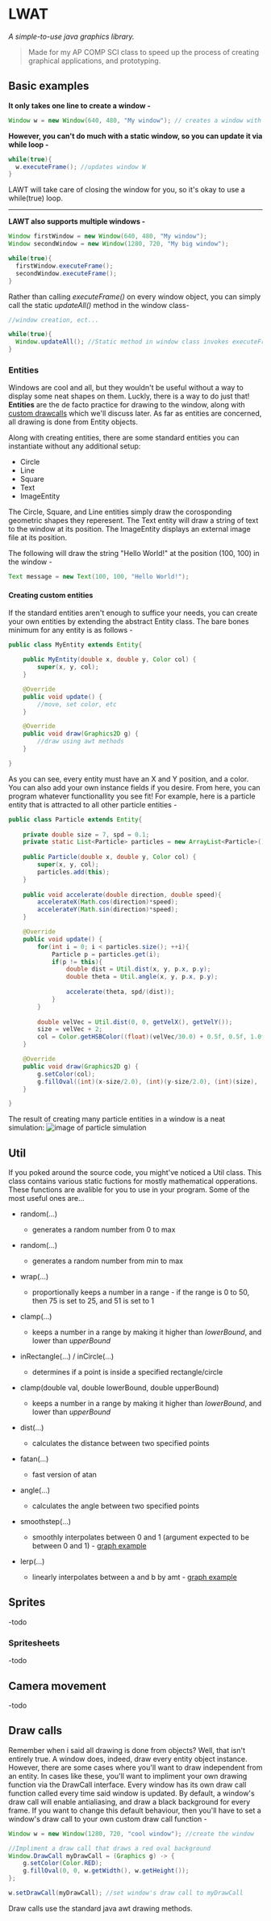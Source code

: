 # LWAT
*A simple-to-use java graphics library.*

>Made for my AP COMP SCI class to speed up the process of creating graphical applications, and prototyping.

## Basic examples
**It only takes one line to create a window -**
```java
Window w = new Window(640, 480, "My window"); // creates a window with dimentions 640 x 480, and title "My window"
```

**However, you can't do much with a static window, so you can update it via while loop -**
```java
while(true){
  w.executeFrame(); //updates window W
}
```
LAWT will take care of closing the window for you, so it's okay to use a while(true) loop.
***
**LAWT also supports multiple windows -**
```java
Window firstWindow = new Window(640, 480, "My window");
Window secondWindow = new Window(1280, 720, "My big window");

while(true){
  firstWindow.executeFrame();
  secondWindow.executeFrame();
}
```

Rather than calling *executeFrame()* on every window object, you can simply call the static *updateAll()* method in the window class-

```java
//window creation, ect...

while(true){
  Window.updateAll(); //Static method in window class invokes executeFrame() on all windows
}
```

### Entities
Windows are cool and all, but they wouldn't be useful without a way to display some neat shapes on them. Luckly, there is a way to do just that! **Entities** are the de facto practice for drawing to the window, along with [custom drawcalls](#draw-calls) which we'll discuss later. As far as entities are concerned, all drawing is done from Entity objects.

Along with creating entities, there are some standard entities you can instantiate without any additional setup:
* Circle
* Line
* Square
* Text
* ImageEntity

The Circle, Square, and Line entities simply draw the corosponding geometric shapes they reperesent. The Text entity will draw a string of text to the window at its position. The ImageEntity displays an external image file at its position.

The following will draw the string "Hello World!" at the position (100, 100) in the window -
```java
Text message = new Text(100, 100, "Hello World!");
```

#### Creating custom entities
If the standard entities aren't enough to suffice your needs, you can create your own entities by extending the abstract Entity class. The bare bones minimum for any entity is as follows -
```java
public class MyEntity extends Entity{

	public MyEntity(double x, double y, Color col) {
		super(x, y, col);
	}

	@Override
	public void update() {
		//move, set color, etc
	}

	@Override
	public void draw(Graphics2D g) {
		//draw using awt methods
	}

}
```
As you can see, every entity must have an X and Y position, and a color. You can also add your own instance fields if you desire. From here, you can program whatever functionallity you see fit! For example, here is a particle entity that is attracted to all other particle entities -
```java
public class Particle extends Entity{
	
	private double size = 7, spd = 0.1;
	private static List<Particle> particles = new ArrayList<Particle>();
	
	public Particle(double x, double y, Color col) {
		super(x, y, col);
		particles.add(this);
	}
	
	public void accelerate(double direction, double speed){
		accelerateX(Math.cos(direction)*speed);
		accelerateY(Math.sin(direction)*speed);
	}

	@Override
	public void update() {
		for(int i = 0; i < particles.size(); ++i){
			Particle p = particles.get(i);
			if(p != this){
				double dist = Util.dist(x, y, p.x, p.y);
				double theta = Util.angle(x, y, p.x, p.y);
				
				accelerate(theta, spd/(dist));
			}
		}
		
		double velVec = Util.dist(0, 0, getVelX(), getVelY());
		size = velVec + 2;
		col = Color.getHSBColor((float)(velVec/30.0) + 0.5f, 0.5f, 1.0f);
	}

	@Override
	public void draw(Graphics2D g) {
		g.setColor(col);
		g.fillOval((int)(x-size/2.0), (int)(y-size/2.0), (int)(size), (int)(size));
	}

}
```
The result of creating many particle entities in a window is a neat simulation:
![image of particle simulation](https://raw.githubusercontent.com/NotWoowoo/LAWT/master/particle-entity-simulation.PNG)

## Util
If you poked around the source code, you might've noticed a Util class. This class contains various static fuctions for mostly mathematical opperations. These functions are avalible for you to use in your program. Some of the most useful ones are...
- random(...)
  - generates a random number from 0 to max

- random(...)
  - generates a random number from min to max
  
- wrap(...)
  - proportionally keeps a number in a range - if the range is 0 to 50, then 75 is set to 25, and 51 is set to 1
  
- clamp(...)
  - keeps a number in a range by making it higher than *lowerBound*, and lower than *upperBound*
  
- inRectangle(...) / inCircle(...)
  - determines if a point is inside a specified rectangle/circle
  
- clamp(double val, double lowerBound, double upperBound)
  - keeps a number in a range by making it higher than *lowerBound*, and lower than *upperBound*
  
- dist(...)
  - calculates the distance between two specified points
  
- fatan(...)
  - fast version of atan
  
- angle(...)
  - calculates the angle between two specified points
  
- smoothstep(...)
  - smoothly interpolates between 0 and 1 (argument expected to be between 0 and 1) - [graph example](https://www.desmos.com/calculator/xton9cizsw)
  
- lerp(...)
  - linearly interpolates between a and b by amt - [graph example](https://www.desmos.com/calculator/pia5oewqgz)

## Sprites
-todo
### Spritesheets
-todo

## Camera movement
-todo

## Draw calls
Remember when i said all drawing is done from objects? Well, that isn't entirely true. A window does, indeed, draw every entity object instance. However, there are some cases where you'll want to draw independent from an entity. In cases like these, you'll want to impliment your own drawing function via the DrawCall interface. Every window has its own draw call function called every time said window is updated. By default, a window's draw call will enable antialiasing, and draw a black background for every frame. If you want to change this default behaviour, then you'll have to set a window's draw call to your own custom draw call function -
```java
Window w = new Window(1280, 720, "cool window"); //create the window

//Impliment a draw call that draws a red oval background
Window.DrawCall myDrawCall = (Graphics g) -> {
	g.setColor(Color.RED);
	g.fillOval(0, 0, w.getWidth(), w.getHeight());
};

w.setDrawCall(myDrawCall); //set window's draw call to myDrawCall
```
Draw calls use the standard java awt drawing methods.

